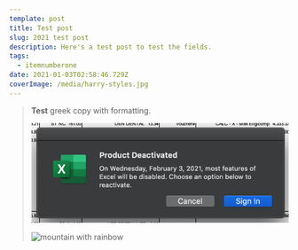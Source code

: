 ```yaml
---
template: post
title: Test post
slug: 2021 test post
description: Here's a test post to test the fields.
tags:
  - itemnumberone
date: 2021-01-03T02:58:46.729Z
coverImage: /media/harry-styles.jpg
---
```

> **Test** greek copy with formatting.
>
> ![](/images/uploads/microsoft-deactivation-notice.png)
>
> ![mountain with rainbow](/media/img_4950.jpg "mountain")